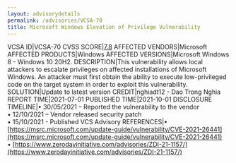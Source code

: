 ```yaml
---
layout: advisorydetails
permalink: /advisories/VCSA-70
title: Microsoft Windows Elevation of Privilege Vulnerability
---
```

VCSA ID|VCSA-70
CVSS SCORE|[7.8](https://nvd.nist.gov/vuln-metrics/cvss/v3-calculator?calculator&version=3.0&vector=(AV:L/AC:L/PR:L/UI:N/S:U/C:H/I:H/A:H/E:U/RL:O/RC:C))
AFFECTED VENDORS|Microsoft
AFFECTED PRODUCTS|Windows
AFFECTED VERSIONS|Microsoft Windows 8 - Windows 10 20H2.
DESCRIPTION|This vulnerability allows local attackers to escalate privileges on affected installations of Microsoft Windows. An attacker must first obtain the ability to execute low-privileged code on the target system in order to exploit this vulnerability.
SOLUTION|Update to latest version
CREDIT|nghiadt12 - Dao Trong Nghia
REPORT TIME|2021-07-01
PUBLISHED TIME|2021-10-01
DISCLOSURE TIMELINE|&#8226; 30/05/2021 – Reported the vulnerability to the vendor<br>&#8226; 12/10/2021 – Vendor released security patch<br>&#8226; 15/10/2021 - Published VCS Advisory
REFERENCES|&#8226; [https://msrc.microsoft.com/update-guide/vulnerability/CVE-2021-26441](https://msrc.microsoft.com/update-guide/vulnerability/CVE-2021-26441)<br>&#8226; [https://www.zerodayinitiative.com/advisories/ZDI-21-1157/](https://www.zerodayinitiative.com/advisories/ZDI-21-1157/)
